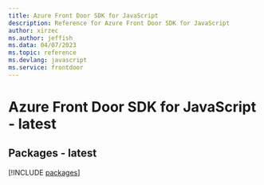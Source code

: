 ```yaml
---
title: Azure Front Door SDK for JavaScript
description: Reference for Azure Front Door SDK for JavaScript
author: xirzec
ms.author: jeffish
ms.data: 04/07/2023
ms.topic: reference
ms.devlang: javascript
ms.service: frontdoor
---
```

# Azure Front Door SDK for JavaScript - latest
## Packages - latest
[!INCLUDE [packages](front-door-index.md)]